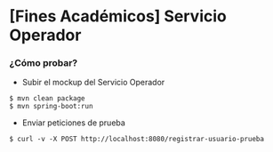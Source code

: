 # [Fines Académicos] Servicio Operador

### ¿Cómo probar?

* Subir el mockup del Servicio Operador 
```shell script
$ mvn clean package
$ mvn spring-boot:run
```

* Enviar peticiones de prueba
```shell script
$ curl -v -X POST http://localhost:8080/registrar-usuario-prueba
```